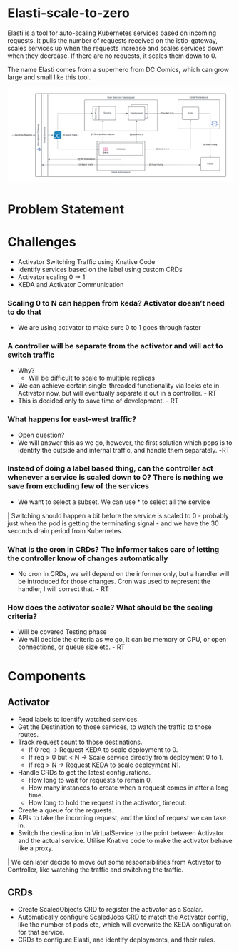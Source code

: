 # Elasti-scale-to-zero

Elasti is a tool for auto-scaling Kubernetes services based on incoming requests. It pulls the number of requests received on the istio-gateway, scales services up when the requests increase and scales services down when they decrease. If there are no requests, it scales them down to 0. 

The name Elasti comes from a superhero from DC Comics, which can grow large and small like this tool. 

![Arch](./assets/arch.png)

# Problem Statement

# Challenges 

- Activator Switching Traffic using Knative Code
- Identify services based on the label using custom CRDs
- Activator scaling 0 -> 1
- KEDA and Activator Communication

### Scaling 0 to N can happen from keda? Activator doesn’t need to do that
- We are using activator to make sure 0 to 1 goes through faster

### A controller will be separate from the activator and will act to switch traffic
- Why?
  - Will be difficult to scale to multiple replicas
- We can achieve certain single-threaded functionality via locks etc in Activator now, but will eventually separate it out in a controller. - RT
- This is decided only to save time of development.  - RT

### What happens for east-west traffic?
- Open question?
- We will answer this as we go, however, the first solution which pops is to identify the outside and internal traffic, and handle them separately. -RT 

### Instead of doing a label based thing, can the controller act whenever a service is scaled down to 0? There is nothing we save from excluding few of the services
- We want to select a subset. We can use * to select all the service

| Switching should happen a bit before the service is scaled to 0 - probably just when the pod is getting the terminating signal - and we have the 30 seconds drain period from Kubernetes. 

### What is the cron in CRDs? The informer takes care of letting the controller know of changes automatically
- No cron in CRDs, we will depend on the informer only, but a handler will be introduced for those changes. Cron was used to represent the handler, I will correct that. - RT 

### How does the activator scale? What should be the scaling criteria?
- Will be covered Testing phase
- We will decide the criteria as we go, it can be memory or CPU, or open connections, or queue size etc. - RT



# Components

## Activator
 
- Read labels to identify watched services.
- Get the Destination to those services, to watch the traffic to those routes. 
- Track request count to those destinations.
  - If 0 req -> Request KEDA to scale deployment to 0.
  - If req > 0 but < N -> Scale service directly from deployment 0 to 1.
  - If req > N -> Request KEDA to scale deployment N1.
- Handle CRDs to get the latest configurations.
  - How long to wait for requests to remain 0.
  - How many instances to create when a request comes in after a long time.
  - How long to hold the request in the activator, timeout. 
- Create a queue for the requests. 
- APIs to take the incoming request, and the kind of request we can take in. 
- Switch the destination in VirtualService to the point between Activator and the actual service. Utilise Knative code to make the activator behave like a proxy. 


| We can later decide to move out some responsibilities from Activator to Controller, like watching the traffic and switching the traffic.  

## CRDs

- Create ScaledObjects CRD to register the activator as a Scalar.
- Automatically configure ScaledJobs CRD to match the Activator config, like the number of pods etc, which will overwrite the KEDA configuration for that service. 
- CRDs to configure Elasti, and identify deployments, and their rules. 





